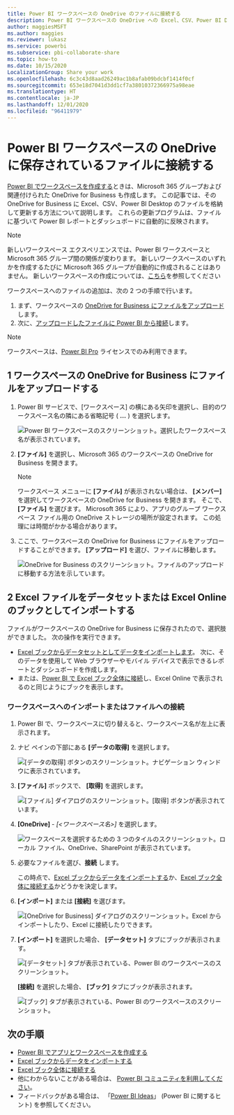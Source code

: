 ```yaml
---
title: Power BI ワークスペースの OneDrive のファイルに接続する
description: Power BI ワークスペースの OneDrive への Excel、CSV、Power BI Desktop などのファイルの保存とファイルへの接続について説明します。
author: maggiesMSFT
ms.author: maggies
ms.reviewer: lukasz
ms.service: powerbi
ms.subservice: pbi-collaborate-share
ms.topic: how-to
ms.date: 10/15/2020
LocalizationGroup: Share your work
ms.openlocfilehash: 6c3c43d8aad26249ac1b8afab09bdcbf1414f0cf
ms.sourcegitcommit: 653e18d7041d3dd1cf7a38010372366975a98eae
ms.translationtype: HT
ms.contentlocale: ja-JP
ms.lasthandoff: 12/01/2020
ms.locfileid: "96411979"
---
```

# <a name="connect-to-files-stored-in-onedrive-for-your-power-bi-workspace"></a>Power BI ワークスペースの OneDrive に保存されているファイルに接続する
[Power BI でワークスペースを作成する](service-create-workspaces.md)ときは、Microsoft 365 グループおよび関連付けられた OneDrive for Business も作成します。 この記事では、その OneDrive for Business に Excel、CSV、Power BI Desktop のファイルを格納して更新する方法について説明します。 これらの更新プログラムは、ファイルに基づいて Power BI レポートとダッシュボードに自動的に反映されます。

> [!NOTE]
> 新しいワークスペース エクスペリエンスでは、Power BI ワークスペースと Microsoft 365 グループ間の関係が変わります。 新しいワークスペースのいずれかを作成するたびに Microsoft 365 グループが自動的に作成されることはありません。 新しいワークスペースの作成については、[こちら](service-create-the-new-workspaces.md)を参照してください

ワークスペースへのファイルの追加は、次の 2 つの手順で行います。 

1. まず、ワークスペースの [OneDrive for Business にファイルをアップロード](#1-upload-files-to-the-onedrive-for-business-for-your-workspace)します。
2. 次に、[アップロードしたファイルに Power BI から接続](#2-import-excel-files-as-datasets-or-as-excel-online-workbooks)します。

> [!NOTE]
> ワークスペースは、[Power BI Pro](../fundamentals/service-features-license-type.md) ライセンスでのみ利用できます。
> 

## <a name="1-upload-files-to-the-onedrive-for-business-for-your-workspace"></a>1 ワークスペースの OneDrive for Business にファイルをアップロードする
1. Power BI サービスで、[ワークスペース] の横にある矢印を選択し、目的のワークスペース名の隣にある省略記号 ( **…** ) を選択します。 
   
   ![Power BI ワークスペースのスクリーンショット。選択したワークスペース名が表示されています。](media/service-connect-to-files-in-app-workspace-onedrive-for-business/power-bi-app-ellipsis.png)
2. **[ファイル]** を選択し、Microsoft 365 のワークスペースの OneDrive for Business を開きます。
   
   > [!NOTE]
   > ワークスペース メニューに **[ファイル]** が表示されない場合は、 **[メンバー]** を選択してワークスペースの OneDrive for Business を開きます。 そこで、 **[ファイル]** を選びます。 Microsoft 365 により、アプリのグループ ワークスペース ファイル用の OneDrive ストレージの場所が設定されます。 この処理には時間がかかる場合があります。
   > 
   > 
3. ここで、ワークスペースの OneDrive for Business にファイルをアップロードすることができます。 **[アップロード]** を選び、ファイルに移動します。
   
   ![OneDrive for Business のスクリーンショット。ファイルのアップロードに移動する方法を示しています。](media/service-connect-to-files-in-app-workspace-onedrive-for-business/pbi_grpfilesonedrive.png)

## <a name="2-import-excel-files-as-datasets-or-as-excel-online-workbooks"></a>2 Excel ファイルをデータセットまたは Excel Online のブックとしてインポートする
ファイルがワークスペースの OneDrive for Business に保存されたので、選択肢ができました。 次の操作を実行できます。 

* [Excel ブックからデータセットとしてデータをインポートします](../connect-data/service-get-data-from-files.md)。 次に、そのデータを使用して Web ブラウザーやモバイル デバイスで表示できるレポートとダッシュボードを作成します。
* または、[Power BI で Excel ブック全体に接続](../connect-data/service-excel-workbook-files.md)し、Excel Online で表示されるのと同じようにブックを表示します。

### <a name="import-or-connect-to-the-files-in-your-workspace"></a>ワークスペースへのインポートまたはファイルへの接続
1. Power BI で、ワークスペースに切り替えると、ワークスペース名が左上に表示されます。 
2. ナビ ペインの下部にある **[データの取得]** を選択します。 
   
   ![[データの取得] ボタンのスクリーンショット。ナビゲーション ウィンドウに表示されています。](media/service-connect-to-files-in-app-workspace-onedrive-for-business/power-bi-app-get-data-button.png)
3. **[ファイル]** ボックスで、 **[取得]** を選択します。
   
   ![[ファイル] ダイアログのスクリーンショット。[取得] ボタンが表示されています。](media/service-connect-to-files-in-app-workspace-onedrive-for-business/pbi_getfiles.png)
4. **[OneDrive]**  -  *[<ワークスペース名>]* を選択します。
   
    ![ワークスペースを選択するための 3 つのタイルのスクリーンショット。ローカル ファイル、OneDrive、SharePoint が表示されています。](media/service-connect-to-files-in-app-workspace-onedrive-for-business/pbi_grp_one_drive_shrpt.png)
5. 必要なファイルを選び、**接続** します。
   
    この時点で、[Excel ブックからデータをインポートする](../connect-data/service-get-data-from-files.md)か、[Excel ブック全体に接続する](../connect-data/service-excel-workbook-files.md)かどうかを決定します。
6. **[インポート]** または **[接続]** を選びます。
   
    ![[OneDrive for Business] ダイアログのスクリーンショット。Excel からインポートしたり、Excel に接続したりできます。](media/service-connect-to-files-in-app-workspace-onedrive-for-business/pbi_importexceldataorwholecrop.png)
7. **[インポート]** を選択した場合、 **[データセット]** タブにブックが表示されます。 
   
    ![[データセット] タブが表示されている、Power BI のワークスペースのスクリーンショット。](media/service-connect-to-files-in-app-workspace-onedrive-for-business/power-bi-app-excel-file-import.png)
   
    **[接続]** を選択した場合、 **[ブック]** タブにブックが表示されます。
   
    ![[ブック] タブが表示されている、Power BI のワークスペースのスクリーンショット。](media/service-connect-to-files-in-app-workspace-onedrive-for-business/power-bi-app-excel-file-connect.png)

## <a name="next-steps"></a>次の手順
* [Power BI でアプリとワークスペースを作成する](../collaborate-share/service-create-distribute-apps.md)
* [Excel ブックからデータをインポートする](../connect-data/service-get-data-from-files.md)
* [Excel ブック全体に接続する](../connect-data/service-excel-workbook-files.md)
* 他にわからないことがある場合は、 [Power BI コミュニティを利用してください](https://community.powerbi.com/)。
* フィードバックがある場合は、 「[Power BI Ideas](https://ideas.powerbi.com/forums/265200-power-bi)」 (Power BI に関するヒント) を参照してください。
